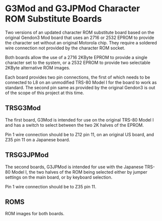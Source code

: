 # G3Mod and G3JPMod Character ROM Substitute Boards

Two versions of an updated character ROM substitute board based on the original Gendon3 Mod board that uses an 2716 or 2532 EPROM to provide the character set without an original Motorola chip. They require a soldered wire connection not provided by the character ROM socket.

Both boards allow the use of a 2716 2KByte EPROM to provide a single character set to the system, or a 2532 EPROM to provide two selectable 2KByte alternative ROM images.

Each board provides two pin connections, the first of which needs to be connected to L8 on an unmodified TRS-80 Model I for the board to work as standard. The second pin same as provided by the original Gendon3 is out of the scope of this project at this time.

## TRSG3Mod

The first board, G3Mod is intended for use on the original TRS-80 Model I and has a switch to select between the two 2K halves of the EPROM.

Pin 1 wire connection should be to Z12 pin 11, on an original US board, and Z35 pin 11 on a Japanese board.

## TRSG3JPMod

The second boards, G3JPMod is intended for use with the Japanese TRS-80 Model I, the two halves of the ROM being selected either by jumper settings on the main board, or by keyboard selection.

Pin 1 wire connection should be to Z35 pin 11.

## ROMS

ROM images for both boards.
